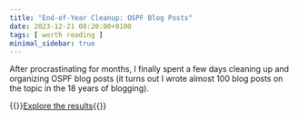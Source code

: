 ```yaml
---
title: "End-of-Year Cleanup: OSPF Blog Posts"
date: 2023-12-21 08:20:00+0100
tags: [ worth reading ]
minimal_sidebar: true
---
```

After procrastinating for months, I finally spent a few days cleaning up and organizing OSPF blog posts (it turns out I wrote almost 100 blog posts on the topic in the 18 years of blogging).

{{<jump>}}[Explore the results](/tag/ospf.html){{</jump>}}